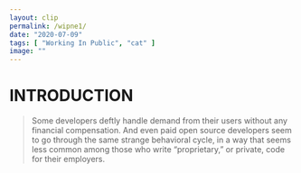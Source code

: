 ```yaml
---
layout: clip
permalink: /wipne1/
date: "2020-07-09"
tags: [ "Working In Public", "cat" ]
image: ""
---
```


# INTRODUCTION

>Some developers deftly handle demand from their users without any financial compensation. And even paid open source developers seem to go through the same strange behavioral cycle, in a way that seems less common among those who write “proprietary,” or private, code for their employers.
